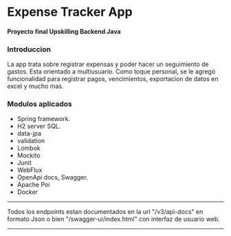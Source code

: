 # Expense Tracker App

#### Proyecto final Upskilling Backend Java

### Introduccion
La app trata sobre registrar expensas y poder hacer un seguimiento de gastos. Esta orientado a multiusuario. Como toque personal, se le agregó funcionalidad para registrar pagos, vencimientos, exportacion de datos en excel y mucho mas.

### Modulos aplicados
- Spring framework.
- H2 server SQL.
- data-jpa
- validation
- Lombok
- Mockito
- Junit
- WebFlux
- OpenApi docs, Swagger.
- Apache Poi
- Docker

---

Todos los endpoints estan documentados en la url "/v3/api-docs" en formato Json o bien "/swagger-ui/index.html" con interfaz de usuario web.

---
